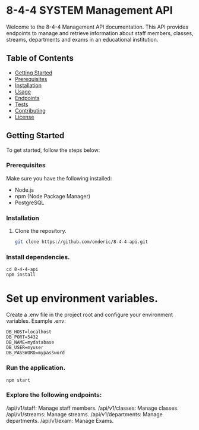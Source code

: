 # 8-4-4 SYSTEM Management API

Welcome to the 8-4-4 Management API documentation. This API provides endpoints to manage and retrieve information about staff members, classes, streams, departments and exams in an educational institution.

## Table of Contents
- [Getting Started](#getting-started)
- [Prerequisites](#prerequisites)
- [Installation](#installation)
- [Usage](#usage)
- [Endpoints](#endpoints)
- [Tests](#tests)
- [Contributing](#contributing)
- [License](#license)

## Getting Started
To get started, follow the steps below:

### Prerequisites
Make sure you have the following installed:
- Node.js
- npm (Node Package Manager)
- PostgreSQL

### Installation
1. Clone the repository.
   ```bash
   git clone https://github.com/onderic/8-4-4-api.git


### Install dependencies.
    cd 8-4-4-api
    npm install

# Set up environment variables.
  Create a .env file in the project root and configure your environment variables.
  Example .env:

    DB_HOST=localhost
    DB_PORT=5432
    DB_NAME=mydatabase
    DB_USER=myuser
    DB_PASSWORD=mypassword

### Run the application.
    npm start


### Explore the following endpoints:

   /api/v1/staff: Manage staff members.
   /api/v1/classes: Manage classes.
   /api/v1/streams: Manage streams.
   /api/v1/departments: Manage departments.
   /api/v1/exam: Manage Exams.
